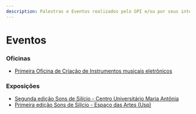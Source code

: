 ```yaml
---
description: Palestras e Eventos realizados pelo GPI e/ou por seus integrantes.
---
```


# Eventos

### Oficinas

* [Primeira Oficina de Criação de Instrumentos musicais eletrônicos](oficinas/primeira-oficina-de-criacao-de-instrumentos-musicais-eletronicos.md)

### Exposições

* [Segunda edição Sons de Silício - Centro Universitário Maria Antônia](exposicoes/segunda-edicao-sons-de-silicio/)
* [Primeira edição Sons de Silício - Espaço das Artes \(Usp\)](exposicoes/primeira-edicao-sons-de-silicio.md)



